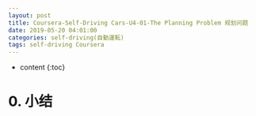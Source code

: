 ```yaml
---
layout: post
title: Coursera-Self-Driving Cars-U4-01-The Planning Problem 规划问题
date: 2019-05-20 04:01:00
categories: self-driving(自動運転)
tags: self-driving Coursera
---
```

* content
{:toc}

# 0. 小结
